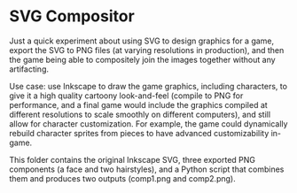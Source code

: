 # SVG Compositor

Just a quick experiment about using SVG to design graphics for a game, export
the SVG to PNG files (at varying resolutions in production), and then the game
being able to compositely join the images together without any artifacting.

Use case: use Inkscape to draw the game graphics, including characters, to give
it a high quality cartoony look-and-feel (compile to PNG for performance, and
a final game would include the graphics compiled at different resolutions to
scale smoothly on different computers), and still allow for character
customization. For example, the game could dynamically rebuild character sprites
from pieces to have advanced customizability in-game.

This folder contains the original Inkscape SVG, three exported PNG components
(a face and two hairstyles), and a Python script that combines them and
produces two outputs (comp1.png and comp2.png).
